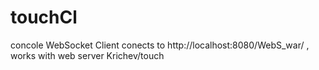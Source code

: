 # touchCl
concole WebSocket Client conects to http://localhost:8080/WebS_war/ ,
works with web server Krichev/touch
